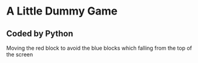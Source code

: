 # A Little Dummy Game
## Coded by Python
Moving the red block to avoid the blue blocks which falling from the top of the screen